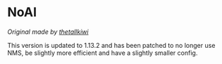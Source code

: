 # NoAI

*Original made by [thetallkiwi](https://github.com/thetallkiwi/NoAI)*

This version is updated to 1.13.2 and has been patched to no longer use NMS, be slightly more efficient and have a slightly smaller config.